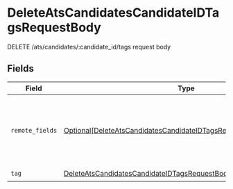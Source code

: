 # DeleteAtsCandidatesCandidateIDTagsRequestBody

DELETE /ats/candidates/:candidate_id/tags request body


## Fields

| Field                                                                                                                                                       | Type                                                                                                                                                        | Required                                                                                                                                                    | Description                                                                                                                                                 |
| ----------------------------------------------------------------------------------------------------------------------------------------------------------- | ----------------------------------------------------------------------------------------------------------------------------------------------------------- | ----------------------------------------------------------------------------------------------------------------------------------------------------------- | ----------------------------------------------------------------------------------------------------------------------------------------------------------- |
| `remote_fields`                                                                                                                                             | [Optional[DeleteAtsCandidatesCandidateIDTagsRequestBodyRemoteFields]](../../models/operations/deleteatscandidatescandidateidtagsrequestbodyremotefields.md) | :heavy_minus_sign:                                                                                                                                          | Additional fields that we will pass through to specific ATS systems.                                                                                        |
| `tag`                                                                                                                                                       | [DeleteAtsCandidatesCandidateIDTagsRequestBodyTag](../../models/operations/deleteatscandidatescandidateidtagsrequestbodytag.md)                             | :heavy_check_mark:                                                                                                                                          | N/A                                                                                                                                                         |